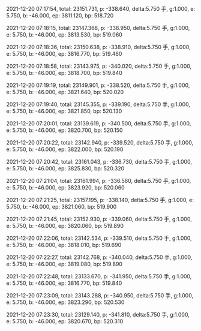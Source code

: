 2021-12-20 07:17:54, total: 23151.731, p: -338.640, delta:5.750 手, g:1.000, e: 5.750, b: -46.000, ep: 3811.120, bp: 518.720

2021-12-20 07:18:15, total: 23147.368, p: -338.950, delta:5.750 手, g:1.000, e: 5.750, b: -46.000, ep: 3813.530, bp: 519.060

2021-12-20 07:18:36, total: 23150.638, p: -338.910, delta:5.750 手, g:1.000, e: 5.750, b: -46.000, ep: 3816.770, bp: 519.460

2021-12-20 07:18:58, total: 23143.975, p: -340.020, delta:5.750 手, g:1.000, e: 5.750, b: -46.000, ep: 3818.700, bp: 519.840

2021-12-20 07:19:19, total: 23149.901, p: -338.520, delta:5.750 手, g:1.000, e: 5.750, b: -46.000, ep: 3821.640, bp: 520.020

2021-12-20 07:19:40, total: 23145.355, p: -339.190, delta:5.750 手, g:1.000, e: 5.750, b: -46.000, ep: 3821.850, bp: 520.130

2021-12-20 07:20:01, total: 23139.619, p: -340.500, delta:5.750 手, g:1.000, e: 5.750, b: -46.000, ep: 3820.700, bp: 520.150

2021-12-20 07:20:22, total: 23142.940, p: -339.520, delta:5.750 手, g:1.000, e: 5.750, b: -46.000, ep: 3822.000, bp: 520.190

2021-12-20 07:20:42, total: 23161.043, p: -336.730, delta:5.750 手, g:1.000, e: 5.750, b: -46.000, ep: 3825.830, bp: 520.320

2021-12-20 07:21:04, total: 23161.994, p: -336.560, delta:5.750 手, g:1.000, e: 5.750, b: -46.000, ep: 3823.920, bp: 520.060

2021-12-20 07:21:25, total: 23157.195, p: -338.140, delta:5.750 手, g:1.000, e: 5.750, b: -46.000, ep: 3821.060, bp: 519.900

2021-12-20 07:21:45, total: 23152.930, p: -339.060, delta:5.750 手, g:1.000, e: 5.750, b: -46.000, ep: 3820.060, bp: 519.890

2021-12-20 07:22:06, total: 23142.534, p: -339.510, delta:5.750 手, g:1.000, e: 5.750, b: -46.000, ep: 3818.010, bp: 519.690

2021-12-20 07:22:27, total: 23142.768, p: -340.040, delta:5.750 手, g:1.000, e: 5.750, b: -46.000, ep: 3819.080, bp: 519.890

2021-12-20 07:22:48, total: 23133.670, p: -341.950, delta:5.750 手, g:1.000, e: 5.750, b: -46.000, ep: 3816.770, bp: 519.840

2021-12-20 07:23:09, total: 23143.288, p: -340.950, delta:5.750 手, g:1.000, e: 5.750, b: -46.000, ep: 3823.290, bp: 520.530

2021-12-20 07:23:30, total: 23129.140, p: -341.810, delta:5.750 手, g:1.000, e: 5.750, b: -46.000, ep: 3820.670, bp: 520.310